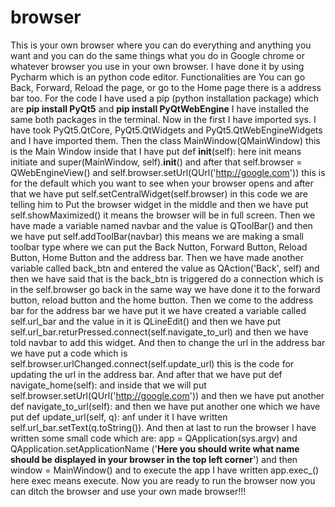 # browser
This is your own browser where you can do everything and anything you want and you can do the same things what you do in Google chrome or whatever browser you use in your own browser.
I have done it by using Pycharm which is an python code editor.
Functionalities are You can go Back, Forward, Reload the page, or go to the Home page there is a address bar too.
For the code I have used a pip (python installation package) which are **pip install PyQt5** and **pip install PyQtWebEngine**
I have installed the same both packages in the terminal.
Now in the first I have imported sys.
I have took PyQt5.QtCore, PyQt5.QtWidgets and PyQt5.QtWebEngineWidgets and I have imported them.
Then the class MainWindow(QMainWindow) this is the Main Window inside that I have put def __init__(self): here init means initiate and super(MainWindow, self).__init__()
and after that self.browser = QWebEngineView() and self.browser.setUrl(QUrl('http://google.com')) this is for the default which you want to see when your browser opens and after that we have put self.setCentralWidget(self.browser) in this code we are telling him to Put the browser widget in the middle and then we have put self.showMaximized() it means the browser will be in full screen.
Then we have made a variable named navbar and the value is QToolBar() and then we have put self.addToolBar(navbar) this means we are making a small toolbar type where we can put the Back Nutton, Forward Button, Reload Button, Home Button and the address bar.
Then we have made another variable called back_btn and entered the value as QAction('Back', self) and then we have said that is the back_btn is triggered do a connection which is in the self.browser go back in the same way we have done it to the forward button, reload button and the home button.
Then we come to the address bar for the address bar we have put it we have created a variable called self.url_bar and the value in it is QLineEdit() and then we have put self.url_bar.returPressed.connect(self.navigate_to_url) and then we have told navbar to add this widget.
And then to change the url in the address bar we have put a code which is self.browser.urlChanged.connect(self.update_url) this is the code for updating the url in the address bar.
And after that we have put def navigate_home(self): and inside that we will put self.browser.setUrl(QUrl('http://google.com')) and then we have put another def navigate_to_url(self): and then we have put another one which we have put def update_url(self, q): anf under it I have written self.url_bar.setText(q.toString()).
And then at last to run the browser I have written some small code which are: app = QApplication(sys.argv) and QApplication.setApplicationName ('**Here you should write what name should be displayed in your browser in the top left corner**') and then window = MainWindow() and to execute the app I have written app.exec_() here exec means execute.
Now you are ready to run the browser now you can ditch the browser and use your own made browser!!!
